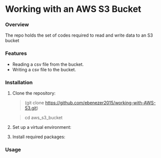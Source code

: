 # Working with an AWS S3 Bucket

### Overview
The repo holds the set of codes required to read and write data to an S3 bucket 

### Features
* Reading a csv file from the bucket.
* Writing a csv file to the bucket.

### Installation
1. Clone the repository:
   
   > (git clone https://github.com/ebenezer2015/working-with-AWS-S3.git)
   
   > cd aws_s3_bucket
   
  
2. Set up a virtual environment:
3. Install required packages:


### Usage
